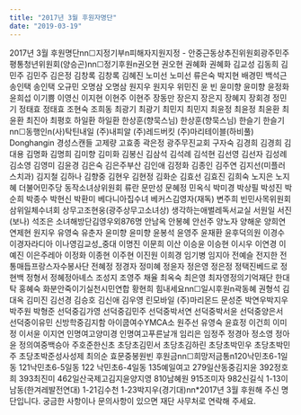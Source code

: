 ```yaml
---
title: "2017년 3월 후원자명단"
date: "2019-03-19"
---
```


2017년 3월 후원명단nn☐지정기부n피해자지원지정 - 안중근동상추진위원회광주민주평통청년위원회(양승곤)nn☐정기후원n권오현 권오현 권혜화 권혜화 김교성 김동희 김민주 김민주 김은정 김창록 김창록 김혜진 노미선 노미선 류은숙 박지현 배경민 백석근 송인택 송인택 오규민 오명삼 오명삼 원지우 원지우 위민진 윤 빈 윤미향 윤미향 윤정화 윤희섭 이기쁨 이영신 이지현 이현주 이현주 장동만 장은지 장은지 장혜지 장회경 정민기 정태효 정태효 조현숙 조희동 최광기 최광기 최민지 최민지 최윤정 최윤정 최윤환 최윤환 최진아 최평호 하일환 하일환 한상훈(향묵스님) 한상훈(향묵스님) 한슬기 한슬기nn☐동행인n(사)탁틴내일 (주)내피알 (주)레드버킷 (주)마리테이블(하비풀) Donghangin 경성스캔들 고제량 고효종 곽은정 광주무진교회 구자숙 김경희 김경희 김대용 김명화 김명희 김미향 김미화 김봉신 김삼석 김석례 김석현 김선영 김선자 김성례 김소영 김영미 김윤경 김은숙 김은주부산 김인애 김정화 김종인 김주연 김지선(미플러스치과) 김지철 김하나 김향중 김현우 김현정 김화순 김효선 김효진 김희숙 노지은 노지혜 더불어민주당 동작소녀상위원회 류란 문만성 문혜정 민옥식 박미경 박상필 박성진 박순희 박종수 박현신 박환미 베다니아집수녀 베커스김영자(재독) 변주희 빈민사목위원회 삼위일체수녀회 상무고조현웅(광주상무고소녀상) 생각하는애벌레독서교실 서원일 서진(보나) 석조은 소녀해방단김영우외876명 안남옥 안봉혜 안선주 양노자 양해운 양희연 연제현 원지우 유영숙 유춘자 윤미향 윤미향 윤봉석 윤영주 윤재환 윤후덕의원 이경수 이경자라디아 이나영김교성\_중대 이명진 이문희 이산 이승윤 이승현 이시우 이연경 이예진 이은주레아 이정화 이종현 이주현 이진원 이희경 임기병 임지아 전예슬 전지한 전통매듭프랑스자수봉사단 전혜정 정경자 정미혜 정윤자 정은영 정은정 정택진베드로 정현백 정형서 정혜정아녜스 조성지 조영주 채율 최옥숙 최은영 최자영정의기억재단 한대탁 홍혜숙 화분안죽이기실천시민연합 황현희 힘내세요nn☐일시후원n곽동혜 권형석 김대옥 김미진 김선경 김승호 김신애 김우영 린모바일 (주)마리몬드 문성준 박연우박지우 박주원 박형준 선덕중김가영 선덕중김민주 선덕중박서연 선덕중박서윤 선덕중양은서 선덕중이유민 신방학중김지함 아이쿱여수YMCA소 원주선 유영숙 윤효정 이건희 이미정 이서윤 이지연 인명여고양미경 인명여고푸른날개 임리은 임정주 정경아 정소영 정아윤 정의여중백승아 주호준한신초 초당초김민서 초당초김하린 초당초박민우 초당초박민주 초당초박준성사성제 최의순 효문중봉원빈 후원금nn☐희망저금통n120낙민초6-1일동 121낙민초6-5일동 122 낙민초6-4일동 135예일여고 279일산동중김지윤 392정호희 393최진미 462일산국제고김지윤양지영 810남혜원 915조미자 982신길식 1-13이남동(한겨레발전연대) 1-21김수천 1-23박지우(경기대)nn\*2017년 3월 후원해 주신 명단입니다. 궁금한 사항이나 문의사항이 있으면 재단 사무처로 연락해 주세요.
